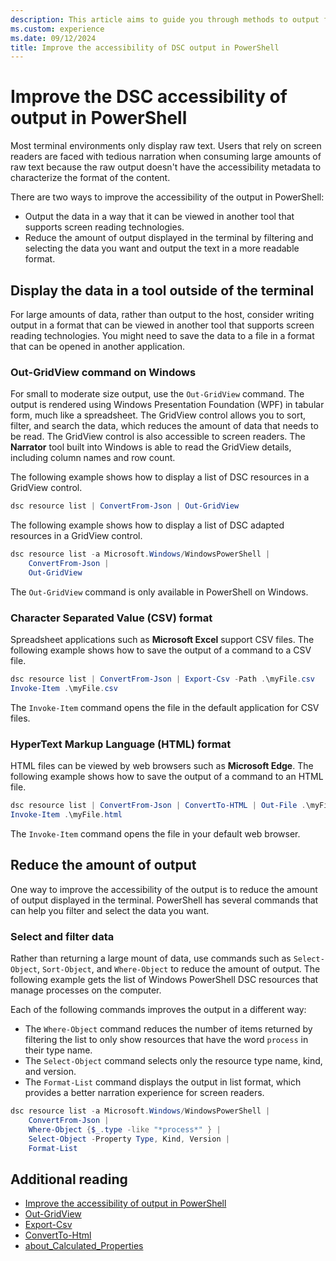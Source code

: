 ```yaml
---
description: This article aims to guide you through methods to output from PowerShell in formats that are friendly for screen readers, enhancing the accessibility of your scripts.
ms.custom: experience
ms.date: 09/12/2024
title: Improve the accessibility of DSC output in PowerShell
---
```


# Improve the DSC accessibility of output in PowerShell

Most terminal environments only display raw text. Users that rely on screen readers are faced with
tedious narration when consuming large amounts of raw text because the raw output doesn't have the
accessibility metadata to characterize the format of the content.

There are two ways to improve the accessibility of the output in PowerShell:

- Output the data in a way that it can be viewed in another tool that supports screen reading
  technologies.
- Reduce the amount of output displayed in the terminal by filtering and selecting the data you
  want and output the text in a more readable format.

## Display the data in a tool outside of the terminal

For large amounts of data, rather than output to the host, consider writing output in a format that
can be viewed in another tool that supports screen reading technologies. You might need to save the
data to a file in a format that can be opened in another application.

### Out-GridView command on Windows

For small to moderate size output, use the `Out-GridView` command. The output is rendered using
Windows Presentation Foundation (WPF) in tabular form, much like a spreadsheet. The GridView
control allows you to sort, filter, and search the data, which reduces the amount of data that
needs to be read. The GridView control is also accessible to screen readers. The **Narrator** tool
built into Windows is able to read the GridView details, including column names and row count.

The following example shows how to display a list of DSC resources in a GridView control.

```powershell
dsc resource list | ConvertFrom-Json | Out-GridView
```

The following example shows how to display a list of DSC adapted resources in a GridView control.

```powershell
dsc resource list -a Microsoft.Windows/WindowsPowerShell |
    ConvertFrom-Json |
    Out-GridView
```

The `Out-GridView` command is only available in PowerShell on Windows.

### Character Separated Value (CSV) format

Spreadsheet applications such as **Microsoft Excel** support CSV files. The following example shows
how to save the output of a command to a CSV file.

```powershell
dsc resource list | ConvertFrom-Json | Export-Csv -Path .\myFile.csv
Invoke-Item .\myFile.csv
```

The `Invoke-Item` command opens the file in the default application for CSV files.

### HyperText Markup Language (HTML) format

HTML files can be viewed by web browsers such as **Microsoft Edge**. The following example shows
how to save the output of a command to an HTML file.

```powershell
dsc resource list | ConvertFrom-Json | ConvertTo-HTML | Out-File .\myFile.html
Invoke-Item .\myFile.html
```

The `Invoke-Item` command opens the file in your default web browser.

## Reduce the amount of output

One way to improve the accessibility of the output is to reduce the amount of output displayed in
the terminal. PowerShell has several commands that can help you filter and select the data you
want.

### Select and filter data

Rather than returning a large mount of data, use commands such as `Select-Object`, `Sort-Object`,
and `Where-Object` to reduce the amount of output. The following example gets the list of Windows
PowerShell DSC resources that manage processes on the computer.

Each of the following commands improves the output in a different way:

- The `Where-Object` command reduces the number of items returned by filtering the list to only
  show resources that have the word `process` in their type name.
- The `Select-Object` command selects only the resource type name, kind, and version.
- The `Format-List` command displays the output in list format, which provides a better narration
  experience for screen readers.

```powershell
dsc resource list -a Microsoft.Windows/WindowsPowerShell |
    ConvertFrom-Json | 
    Where-Object {$_.type -like "*process*" } |
    Select-Object -Property Type, Kind, Version |
    Format-List
```

## Additional reading

- [Improve the accessibility of output in PowerShell](https://learn.microsoft.com/powershell/scripting/learn/shell/output-for-screen-reader?view=powershell-7.4)
- [Out-GridView](xref:Microsoft.PowerShell.Utility.Out-GridView)
- [Export-Csv](xref:Microsoft.PowerShell.Utility.Export-Csv)
- [ConvertTo-Html](xref:Microsoft.PowerShell.Utility.ConvertTo-Html)
- [about_Calculated_Properties](/powershell/module/microsoft.powershell.core/about/about_calculated_properties)
